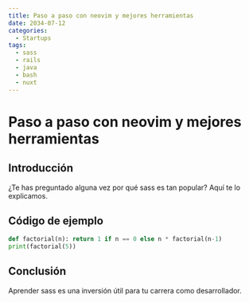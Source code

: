 ```yaml
---
title: Paso a paso con neovim y mejores herramientas
date: 2034-07-12
categories:
  - Startups
tags:
  - sass
  - rails
  - java
  - bash
  - nuxt
---
```


# Paso a paso con neovim y mejores herramientas

## Introducción

¿Te has preguntado alguna vez por qué sass es tan popular? Aquí te lo explicamos.

## Código de ejemplo

```python
def factorial(n): return 1 if n == 0 else n * factorial(n-1)
print(factorial(5))
```

## Conclusión

Aprender sass es una inversión útil para tu carrera como desarrollador.